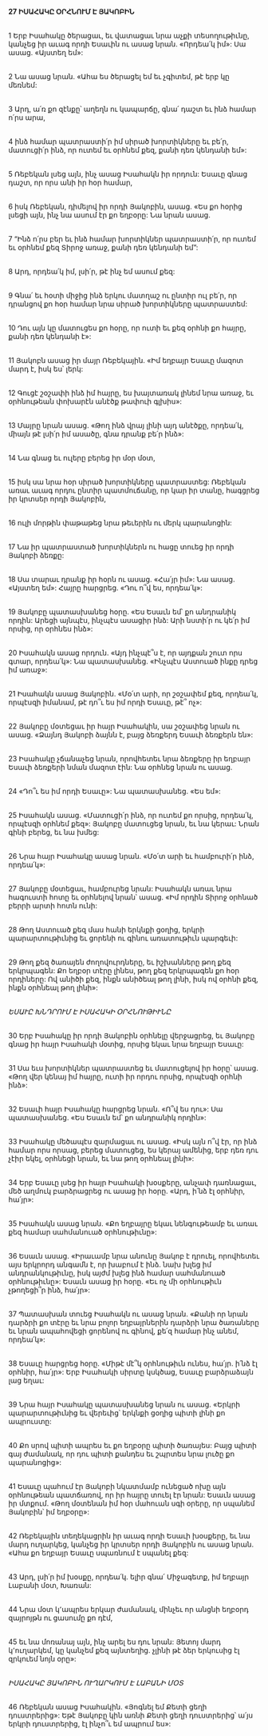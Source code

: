 **27 ԻՍԱՀԱԿԸ ՕՐՀՆՈՒՄ Է ՅԱԿՈԲԻՆ**

\
1 Երբ Իսահակը ծերացաւ, եւ վատացաւ նրա աչքի տեսողութիւնը, կանչեց իր աւագ որդի Եսաւին ու ասաց նրան. «Որդեա՛կ իմ»: Սա ասաց. «Այստեղ եմ»:

\
2 Նա ասաց նրան. «Ահա ես ծերացել եմ եւ չգիտեմ, թէ երբ կը մեռնեմ:

\
3 Արդ, ա՛ռ քո զէնքը՝ աղեղն ու կապարճը, գնա՛ դաշտ եւ ինձ համար ո՛րս արա,

\
4 ինձ համար պատրաստի՛ր իմ սիրած խորտիկները եւ բե՛ր, մատուցի՛ր ինձ, որ ուտեմ եւ օրհնեմ քեզ, քանի դեռ կենդանի եմ»:

\
5 Ռեբեկան լսեց այն, ինչ ասաց Իսահակն իր որդուն: Եսաւը գնաց դաշտ, որ որս անի իր հօր համար,

\
6 իսկ Ռեբեկան, դիմելով իր որդի Յակոբին, ասաց. «Ես քո հօրից լսեցի այն, ինչ նա ասում էր քո եղբօրը: Նա նրան ասաց.

\
7 “Ինձ ո՛րս բեր եւ ինձ համար խորտիկներ պատրաստի՛ր, որ ուտեմ եւ օրհնեմ քեզ Տիրոջ առաջ, քանի դեռ կենդանի եմ”:

\
8 Արդ, որդեա՛կ իմ, լսի՛ր, թէ ինչ եմ ասում քեզ:

\
9 Գնա՛ եւ հօտի միջից ինձ երկու մատղաշ ու ընտիր ուլ բե՛ր, որ դրանցով քո հօր համար նրա սիրած խորտիկները պատրաստեմ:

\
10 Դու այն կը մատուցես քո հօրը, որ ուտի եւ քեզ օրհնի քո հայրը, քանի դեռ կենդանի է»:

\
11 Յակոբն ասաց իր մայր Ռեբեկային. «Իմ եղբայր Եսաւը մազոտ մարդ է, իսկ ես՝ լերկ:

\
12 Գուցէ շօշափի ինձ իմ հայրը, ես խայտառակ լինեմ նրա առաջ, եւ օրհնութեան փոխարէն անէծք թափուի գլխիս»:

\
13 Մայրը նրան ասաց. «Թող ինձ վրայ լինի այդ անէծքը, որդեա՛կ, միայն թէ լսի՛ր իմ ասածը, գնա դրանք բե՛ր ինձ»:

\
14 Նա գնաց եւ ուլերը բերեց իր մօր մօտ,

\
15 իսկ սա նրա հօր սիրած խորտիկները պատրաստեց: Ռեբեկան առաւ աւագ որդու ընտիր պատմուճանը, որ կար իր տանը, հագցրեց իր կրտսեր որդի Յակոբին,

\
16 ուլի մորթին փաթաթեց նրա թեւերին ու մերկ պարանոցին:

\
17 Նա իր պատրաստած խորտիկներն ու հացը տուեց իր որդի Յակոբի ձեռքը:

\
18 Սա տարաւ դրանք իր հօրն ու ասաց. «Հա՛յր իմ»: Նա ասաց. «Այստեղ եմ»: Հայրը հարցրեց. «Դու ո՞վ ես, որդեա՛կ»:

\
19 Յակոբը պատասխանեց հօրը. «Ես Եսաւն եմ՝ քո անդրանիկ որդին: Արեցի այնպէս, ինչպէս ասացիր ինձ: Արի նստի՛ր ու կե՛ր իմ որսից, որ օրհնես ինձ»:

\
20 Իսահակն ասաց որդուն. «Այդ ինչպէ՞ս է, որ այդքան շուտ որս գտար, որդեա՛կ»: Նա պատասխանեց. «Ինչպէս Աստուած ինքը դրեց իմ առաջ»:

\
21 Իսահակն ասաց Յակոբին. «Մօ՛տ արի, որ շօշափեմ քեզ, որդեա՛կ, որպէսզի իմանամ, թէ դո՞ւ ես իմ որդի Եսաւը, թէ՞ ոչ»:

\
22 Յակոբը մօտեցաւ իր հայր Իսահակին, սա շօշափեց նրան ու ասաց. «Ձայնդ Յակոբի ձայնն է, բայց ձեռքերդ Եսաւի ձեռքերն են»:

\
23 Իսահակը չճանաչեց նրան, որովհետեւ նրա ձեռքերը իր եղբայր Եսաւի ձեռքերի նման մազոտ էին: Նա օրհնեց նրան ու ասաց.

\
24 «Դո՞ւ ես իմ որդի Եսաւը»: Նա պատասխանեց. «Ես եմ»:

\
25 Իսահակն ասաց. «Մատուցի՛ր ինձ, որ ուտեմ քո որսից, որդեա՛կ, որպէսզի օրհնեմ քեզ»: Յակոբը մատուցեց նրան, եւ նա կերաւ: Նրան գինի բերեց, եւ նա խմեց:

\
26 Նրա հայր Իսահակը ասաց նրան. «Մօ՛տ արի եւ համբուրի՛ր ինձ, որդեա՛կ»:

\
27 Յակոբը մօտեցաւ, համբուրեց նրան: Իսահակն առաւ նրա հագուստի հոտը եւ օրհնելով նրան՝ ասաց. «Իմ որդին Տիրոջ օրհնած բերրի արտի հոտն ունի:

\
28 Թող Աստուած քեզ մաս հանի երկնքի ցօղից, երկրի պարարտութիւնից եւ ցորենի ու գինու առատութիւն պարգեւի:

\
29 Թող քեզ ծառայեն ժողովուրդները, եւ իշխանները թող քեզ երկրպագեն: Քո եղբօր տէրը լինես, թող քեզ երկրպագեն քո հօր որդիները: Ով անիծի քեզ, ինքն անիծեալ թող լինի, իսկ ով օրհնի քեզ, ինքն օրհնեալ թող լինի»:

\
_ԵՍԱՒԸ ԽՆԴՐՈՒՄ Է ԻՍԱՀԱԿԻ ՕՐՀՆՈՒԹԻՒՆԸ_

\
30 Երբ Իսահակը իր որդի Յակոբին օրհնելը վերջացրեց, եւ Յակոբը գնաց իր հայր Իսահակի մօտից, որսից եկաւ նրա եղբայր Եսաւը:

\
31 Սա եւս խորտիկներ պատրաստեց եւ մատուցելով իր հօրը՝ ասաց. «Թող վեր կենայ իմ հայրը, ուտի իր որդու որսից, որպէսզի օրհնի ինձ»:

\
32 Եսաւի հայր Իսահակը հարցրեց նրան. «Ո՞վ ես դու»: Սա պատասխանեց. «Ես Եսաւն եմ՝ քո անդրանիկ որդին»:

\
33 Իսահակը մեծապէս զարմացաւ ու ասաց. «Իսկ այն ո՞վ էր, որ ինձ համար որս որսաց, բերեց մատուցեց, ես կերայ ամենից, երբ դեռ դու չէիր եկել, օրհնեցի նրան, եւ նա թող օրհնեալ լինի»:

\
34 Երբ Եսաւը լսեց իր հայր Իսահակի խօսքերը, անչափ դառնացաւ, մեծ աղմուկ բարձրացրեց ու ասաց իր հօրը. «Արդ, ի՛նձ էլ օրհնիր, հա՛յր»:

\
35 Իսահակն ասաց նրան. «Քո եղբայրը եկաւ նենգութեամբ եւ առաւ քեզ համար սահմանուած օրհնութիւնը»:

\
36 Եսաւն ասաց. «Իրաւամբ նրա անունը Յակոբ է դրուել, որովհետեւ այս երկրորդ անգամն է, որ խաբում է ինձ. նախ խլեց իմ անդրանկութիւնը, իսկ այժմ խլեց ինձ համար սահմանուած օրհնութիւնը»: Եսաւն ասաց իր հօրը. «Եւ ոչ մի օրհնութիւն չթողեցի՞ր ինձ, հա՛յր»:

\
37 Պատասխան տուեց Իսահակն ու ասաց նրան. «Քանի որ նրան դարձրի քո տէրը եւ նրա բոլոր եղբայրներին դարձրի նրա ծառաները եւ նրան ապահովեցի ցորենով ու գինով, քե՛զ համար ինչ անեմ, որդեա՛կ»:

\
38 Եսաւը հարցրեց հօրը. «Միթէ մէ՞կ օրհնութիւն ունես, հա՛յր. ի՛նձ էլ օրհնիր, հա՛յր»: Երբ Իսահակի սիրտը կսկծաց, Եսաւը բարձրաձայն լաց եղաւ:

\
39 Նրա հայր Իսահակը պատասխանեց նրան ու ասաց. «Երկրի պարարտութիւնից եւ վերեւից՝ երկնքի ցօղից պիտի լինի քո ապրուստը:

\
40 Քո սրով պիտի ապրես եւ քո եղբօրը պիտի ծառայես: Բայց պիտի գայ ժամանակ, որ դու պիտի քանդես եւ շպրտես նրա լուծը քո պարանոցից»:

\
41 Եսաւը պահում էր Յակոբի նկատմամբ ունեցած ոխը այն օրհնութեան պատճառով, որ իր հայրը տուել էր նրան: Եսաւն ասաց իր մտքում. «Թող մօտենան իմ հօր մահուան սգի օրերը, որ սպանեմ Յակոբին՝ իմ եղբօրը»:

\
42 Ռեբեկային տեղեկացրին իր աւագ որդի Եսաւի խօսքերը, եւ նա մարդ ուղարկեց, կանչեց իր կրտսեր որդի Յակոբին ու ասաց նրան. «Ահա քո եղբայր Եսաւը սպառնում է սպանել քեզ:

\
43 Արդ, լսի՛ր իմ խօսքը, որդեա՛կ. ելիր գնա՛ Միջագետք, իմ եղբայր Լաբանի մօտ, Խառան:

\
44 Նրա մօտ կ՚ապրես երկար ժամանակ, մինչեւ որ անցնի եղբօրդ զայրոյթն ու ցասումը քո դէմ,

\
45 եւ նա մոռանայ այն, ինչ արել ես դու նրան: Յետոյ մարդ կ՚ուղարկեմ, կը կանչեմ քեզ այնտեղից. չլինի թէ ձեր երկուսից էլ զրկուեմ նոյն օրը»:

\
_ԻՍԱՀԱԿԸ ՅԱԿՈԲԻՆ ՈՒՂԱՐԿՈՒՄ Է ԼԱԲԱՆԻ ՄՕՏ_

\
46 Ռեբեկան ասաց Իսահակին. «Յոգնել եմ Քետի ցեղի դուստրերից»: Եթէ Յակոբը կին առնի Քետի ցեղի դուստրերից՝ ա՛յս երկրի դուստրերից, էլ ինչո՞ւ եմ ապրում ես»:
